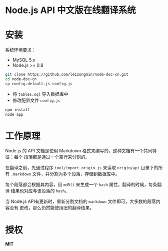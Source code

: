 Node.js API 中文版在线翻译系统
===========

安装
====

系统环境要求：

+ MySQL 5.x
+ Node.js >= 0.8

```bash
git clone https://github.com/leizongmin/node-doc-cn.git
cd node-doc-cn
cp config.default.js config.js
```

+ 将 `tables.sql` 导入数据库中
+ 修改配置文件 `config.js`

```bash
npm install
node app
```

工作原理
========

Node.js 的 API 文档是使用 Markdown 格式来编写的，这种文档有一个共同特征：每个
段落都是通过一个空行来分割的。

在翻译之前，先通过程序 `tool/import_origin.js` 来读取 `origin/api` 目录下的所有
`.markdown` 文件，并分割为多个段落，存储到数据库中。

每个段落都会根据其内容，用 `md5()` 来生成一个 `hash` 属性，翻译的时候，每条翻译
结果也对应与该段落的 `hash`。

当 Node.js API有更新时，重新分割文档的 `markdown` 文件即可，大多数的段落内容没有
更改，那么仍然能使用旧的翻译结果。


授权
=====

**MIT**